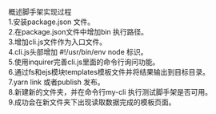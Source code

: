 概述脚手架实现过程  
1.安装package.json 文件。    
2.在package.json文件中增加bin 执行路径。   
3.增加cli.js文件作为入口文件。   
4.cli.js头部增加 #!/usr/bin/env node 标识。   
5.使用inquirer完善cli.js里面的命令行询问功能。      
6.通过fs和ejs模块templates模板文件并将结果输出到目标目录。   
7.yarn link 或者publish 发布。  
8.新建新的文件夹，并在命令行my-cli 执行测试脚手架是否可用。  
9.成功会在新文件夹下出现读取数据完成的模板页面。  